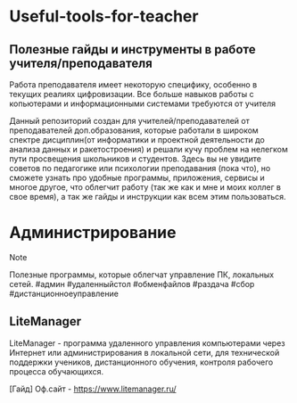 # Useful-tools-for-teacher
## Полезные гайды и инструменты в работе учителя/преподавателя

Работа преподавателя имеет некоторую специфику, особенно в текущих реалиях цифровизации. Все больше навыков работы с копьютерами и информационными системами требуются от учителя

Данный репозиторий создан для учителей/преподавателей от преподавателей доп.образования, которые работали в широком спектре дисциплин(от информатики и проектной деятельности до анализа данных и ракетостроения) и решали кучу проблем на нелегком пути просвещения школьников и студентов. Здесь вы не увидите советов по педагогике или психологии преподавания (пока что), но сможете узнать про удобные программы, приложения, сервисы и многое другое, что облегчит работу (так же как и мне и моих коллег в свое время), а так же гайды и инструкции как всем этим пользоваться.

# Администрирование
> [!NOTE]
> Полезные программы, которые облегчат управление ПК, локальных сетей. #админ #удаленныйстол #обменфайлов #раздача #сбор #дистанционноеуправление

## **LiteManager** 
LiteManager - программа удаленного управления компьютерами через Интернет или администрирования в локальной сети, для технической поддержки учеников, дистанционного обучения, контроля рабочего процесса обучающихся.

[Гайд]  Оф.сайт - https://www.litemanager.ru/  
  
